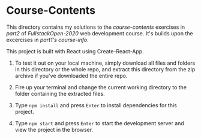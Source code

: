 # Course-Contents

This directory contains my solutions to the _course-contents_ exercises in _part2_ of _FullstackOpen-2020_ web development course. It's builds upon the excercises in _part1's course-info_.

This project is built with React using Create-React-App.

1. To test it out on your local machine, simply download all files and folders in this directory or the whole repo, and extract this directory from the zip archive if you've downloaded the entire repo.

2. Fire up your terminal and change the current working directory to the folder containing the extracted files.

3. Type `npm install` and press `Enter` to install dependencies for this project.

4. Type `npm start` and press `Enter` to start the development server and view the project in the browser.